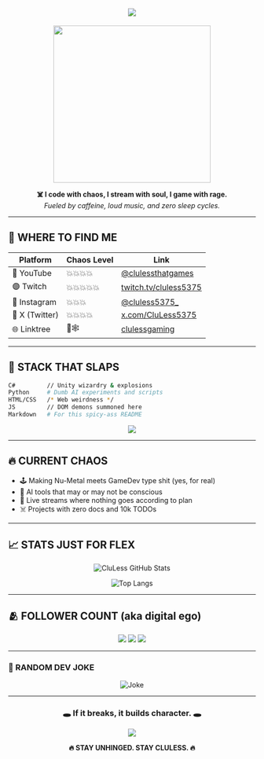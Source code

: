 <!-- README from the future. Dark mode ready. Chaos optimized. -->

<h1 align="center">
  <img src="https://readme-typing-svg.herokuapp.com?font=Fira+Code&size=28&duration=3000&pause=1000&color=F71DFF&center=true&vCenter=true&width=600&lines=%F0%9F%92%A5+CLULESS+%F0%9F%A7%A0+BUT+%E2%9C%A8DANGEROUS%E2%9C%A8;Game+Dev+%7C+Streamer+%7C+Code+Goblin;Breaking+stuff+since+day+one..." />
</h1>

<p align="center">
  <img src="https://media1.tenor.com/m/Y7nFvmH1qBgAAAAd/team-fortress2-heavy.gif" width="320" />
</p>

<p align="center">
  <strong>☠️ I code with chaos, I stream with soul, I game with rage.</strong><br>
  <em>Fueled by caffeine, loud music, and zero sleep cycles.</em>
</p>

---

## 👾 WHERE TO FIND ME

| Platform | Chaos Level | Link |
|---------|-------------|------|
| 🔴 YouTube | 💥💥💥💥 | [@clulessthatgames](https://www.youtube.com/@clulessthatgames) |
| 🟣 Twitch | 💥💥💥💥💥 | [twitch.tv/cluless5375](https://www.twitch.tv/cluless5375) |
| 📸 Instagram | 💥💥💥 | [@cluless5375_](https://www.instagram.com/cluless5375_) |
| 🐤 X (Twitter) | 💥💥💥💥 | [x.com/CluLess5375](https://x.com/CluLess5375) |
| 🌐 Linktree | 🔗🕸️ | [clulessgaming](https://linktr.ee/clulessgaming) |

---

## 🧠 STACK THAT SLAPS

```bash
C#         // Unity wizardry & explosions
Python     # Dumb AI experiments and scripts
HTML/CSS   /* Web weirdness */
JS         // DOM demons summoned here
Markdown   # For this spicy-ass README
```

<div align="center">
  <img src="https://skillicons.dev/icons?i=cs,py,html,css,js,unity,firebase,docker,figma,markdown" />
</div>

---

## 🔥 CURRENT CHAOS

- 🕹️ Making Nu-Metal meets GameDev type shit (yes, for real)
- 🤖 AI tools that may or may not be conscious
- 🎥 Live streams where nothing goes according to plan
- ☠️ Projects with zero docs and 10k TODOs

---

## 📈 STATS JUST FOR FLEX

<div align="center">

![CluLess GitHub Stats](https://github-readme-stats.vercel.app/api?username=CluLess5375&show_icons=true&theme=tokyonight&border_radius=10&custom_title=🔥%20CluLess%20GitHub%20Stats%20🔥)

![Top Langs](https://github-readme-stats.vercel.app/api/top-langs/?username=CluLess5375&layout=compact&theme=tokyonight&border_radius=10)

</div>

---

## 🫂 FOLLOWER COUNT (aka digital ego)

<p align="center">
  <img src="https://img.shields.io/github/followers/CluLess5375?label=GitHub%20Followers&style=for-the-badge&logo=github&color=F71DFF" />
  <img src="https://img.shields.io/youtube/channel/subscribers/UCsY5JR10cMoc1q1xCODjhRA?style=for-the-badge&label=YouTube%20Subs&logo=youtube&color=FF0000" />
  <img src="https://img.shields.io/twitch/status/cluless5375?style=for-the-badge&label=Twitch%20Status&logo=twitch&color=9146FF" />
</p>

---

### 🔮 RANDOM DEV JOKE

<div align="center">
  <img src="https://readme-jokes.vercel.app/api?hideBorder&bgColor=%230d1117&qColor=%23F71DFF&aColor=%23FF61AF" alt="Joke" />
</div>

---

<h3 align="center">🕳️ If it breaks, it builds character. 🕳️</h3>

<p align="center">
  <img src="https://media1.tenor.com/m/7UZJrVxqQO0AAAAC/toilet-burn.gif"/>
</p>

<p align="center">
  <b>🔥 STAY UNHINGED. STAY CLULESS. 🔥</b>
</p>
